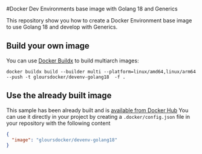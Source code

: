 #Docker Dev Environments base image with Golang 18 and  Generics

This repository show you how to create a Docker Environment base image to use Golang 18 and develop with Generics.

## Build your own image
You can use [Docker Buildx](https://github.com/docker/buildx) to build multiarch images:
```shell
docker buildx build --builder multi --platform=linux/amd64,linux/arm64 --push -t gloursdocker/devenv-golang18  -f .
```

## Use the already built image
This sample has been already built and is [available from Docker Hub](https://hub.docker.com/repository/docker/gloursdocker/devenv-golang18)
You can use it directly in your project by creating a `.docker/config.json` file in your repository with the following content
```json
{
  "image": "gloursdocker/devenv-golang18"
}
```